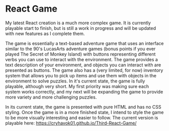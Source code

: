 # React Game
My latest React creation is a much more complex game.  It is currently playable start to finish, but is still a work in progress and will be updated with new features as I complete them.

The game is essentially a text-based adventure game that uses an interface similar to the 90's LucasArts adventure games (bonus points if you ever played The Secret of Monkey Island) with buttons representing different verbs you can use to interact with the environment.  The game provides a text description of your environment, and objects you can interact with are presented as buttons.  The game also has a (very limited, for now) inventory system that allows you to pick up items and use them with objects in the environment to solve puzzles.  In it's current state, the game is fully playable, although very short.  My first priority was making sure each system works correctly, and my next will be expanding the game to provide more variety and more challenging puzzles.

In its current state, the game is presented with pure HTML and has no CSS styling.  Once the game is in a more finished state, I intend to style the game to be more visually interesting and easier to follow.  The current version is playable here: https://cryhavok01.github.io/Third-React-Game/
